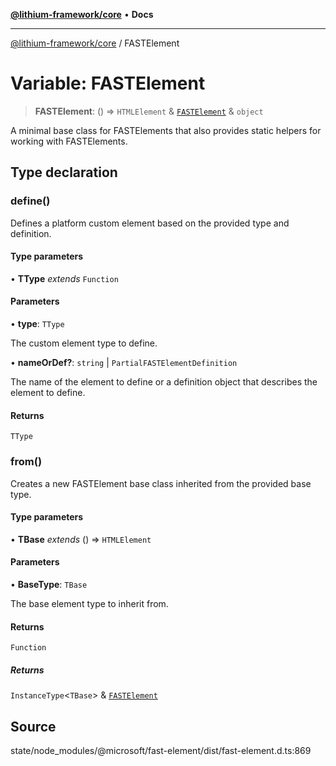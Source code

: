 [**@lithium-framework/core**](../README.md) • **Docs**

***

[@lithium-framework/core](../README.md) / FASTElement

# Variable: FASTElement

> **FASTElement**: () => `HTMLElement` & [`FASTElement`](../interfaces/FASTElement.md) & `object`

A minimal base class for FASTElements that also provides
static helpers for working with FASTElements.

## Type declaration

### define()

Defines a platform custom element based on the provided type and definition.

#### Type parameters

• **TType** *extends* `Function`

#### Parameters

• **type**: `TType`

The custom element type to define.

• **nameOrDef?**: `string` \| `PartialFASTElementDefinition`

The name of the element to define or a definition object
that describes the element to define.

#### Returns

`TType`

### from()

Creates a new FASTElement base class inherited from the
provided base type.

#### Type parameters

• **TBase** *extends* () => `HTMLElement`

#### Parameters

• **BaseType**: `TBase`

The base element type to inherit from.

#### Returns

`Function`

##### Returns

`InstanceType`\<`TBase`\> & [`FASTElement`](../interfaces/FASTElement.md)

## Source

state/node\_modules/@microsoft/fast-element/dist/fast-element.d.ts:869
